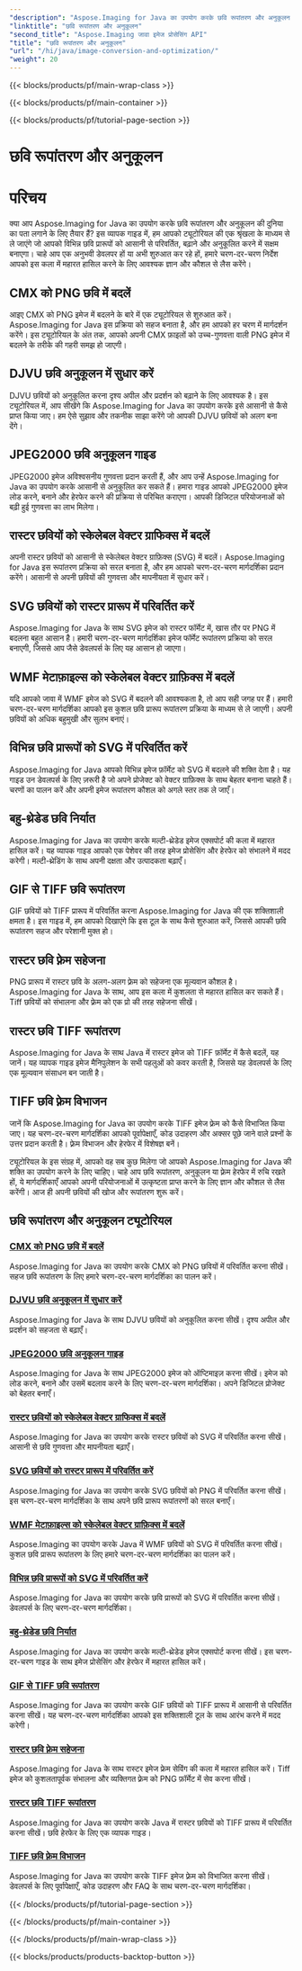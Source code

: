 ```yaml
---
"description": "Aspose.Imaging for Java का उपयोग करके छवि रूपांतरण और अनुकूलन ट्यूटोरियल खोजें। विभिन्न छवि प्रारूपों को आसानी से परिवर्तित, संवर्धित और अनुकूलित करना सीखें।"
"linktitle": "छवि रूपांतरण और अनुकूलन"
"second_title": "Aspose.Imaging जावा इमेज प्रोसेसिंग API"
"title": "छवि रूपांतरण और अनुकूलन"
"url": "/hi/java/image-conversion-and-optimization/"
"weight": 20
---
```


{{< blocks/products/pf/main-wrap-class >}}

{{< blocks/products/pf/main-container >}}

{{< blocks/products/pf/tutorial-page-section >}}

# छवि रूपांतरण और अनुकूलन


# परिचय

क्या आप Aspose.Imaging for Java का उपयोग करके छवि रूपांतरण और अनुकूलन की दुनिया का पता लगाने के लिए तैयार हैं? इस व्यापक गाइड में, हम आपको ट्यूटोरियल की एक श्रृंखला के माध्यम से ले जाएंगे जो आपको विभिन्न छवि प्रारूपों को आसानी से परिवर्तित, बढ़ाने और अनुकूलित करने में सक्षम बनाएगा। चाहे आप एक अनुभवी डेवलपर हों या अभी शुरुआत कर रहे हों, हमारे चरण-दर-चरण निर्देश आपको इस कला में महारत हासिल करने के लिए आवश्यक ज्ञान और कौशल से लैस करेंगे।

## CMX को PNG छवि में बदलें

आइए CMX को PNG इमेज में बदलने के बारे में एक ट्यूटोरियल से शुरुआत करें। Aspose.Imaging for Java इस प्रक्रिया को सहज बनाता है, और हम आपको हर चरण में मार्गदर्शन करेंगे। इस ट्यूटोरियल के अंत तक, आपको अपनी CMX फ़ाइलों को उच्च-गुणवत्ता वाली PNG इमेज में बदलने के तरीके की गहरी समझ हो जाएगी।

## DJVU छवि अनुकूलन में सुधार करें

DJVU छवियों को अनुकूलित करना दृश्य अपील और प्रदर्शन को बढ़ाने के लिए आवश्यक है। इस ट्यूटोरियल में, आप सीखेंगे कि Aspose.Imaging for Java का उपयोग करके इसे आसानी से कैसे प्राप्त किया जाए। हम ऐसे सुझाव और तकनीक साझा करेंगे जो आपकी DJVU छवियों को अलग बना देंगे।

## JPEG2000 छवि अनुकूलन गाइड

JPEG2000 इमेज अविश्वसनीय गुणवत्ता प्रदान करती हैं, और आप उन्हें Aspose.Imaging for Java का उपयोग करके आसानी से अनुकूलित कर सकते हैं। हमारा गाइड आपको JPEG2000 इमेज लोड करने, बनाने और हेरफेर करने की प्रक्रिया से परिचित कराएगा। आपकी डिजिटल परियोजनाओं को बढ़ी हुई गुणवत्ता का लाभ मिलेगा।

## रास्टर छवियों को स्केलेबल वेक्टर ग्राफिक्स में बदलें

अपनी रास्टर छवियों को आसानी से स्केलेबल वेक्टर ग्राफ़िक्स (SVG) में बदलें। Aspose.Imaging for Java इस रूपांतरण प्रक्रिया को सरल बनाता है, और हम आपको चरण-दर-चरण मार्गदर्शिका प्रदान करेंगे। आसानी से अपनी छवियों की गुणवत्ता और मापनीयता में सुधार करें।

## SVG छवियों को रास्टर प्रारूप में परिवर्तित करें

Aspose.Imaging for Java के साथ SVG इमेज को रास्टर फॉर्मेट में, खास तौर पर PNG में बदलना बहुत आसान है। हमारी चरण-दर-चरण मार्गदर्शिका इमेज फॉर्मेट रूपांतरण प्रक्रिया को सरल बनाएगी, जिससे आप जैसे डेवलपर्स के लिए यह आसान हो जाएगा।

## WMF मेटाफ़ाइल्स को स्केलेबल वेक्टर ग्राफ़िक्स में बदलें

यदि आपको जावा में WMF इमेज को SVG में बदलने की आवश्यकता है, तो आप सही जगह पर हैं। हमारी चरण-दर-चरण मार्गदर्शिका आपको इस कुशल छवि प्रारूप रूपांतरण प्रक्रिया के माध्यम से ले जाएगी। अपनी छवियों को अधिक बहुमुखी और सुलभ बनाएं।

## विभिन्न छवि प्रारूपों को SVG में परिवर्तित करें

Aspose.Imaging for Java आपको विभिन्न इमेज फ़ॉर्मेट को SVG में बदलने की शक्ति देता है। यह गाइड उन डेवलपर्स के लिए ज़रूरी है जो अपने प्रोजेक्ट को वेक्टर ग्राफ़िक्स के साथ बेहतर बनाना चाहते हैं। चरणों का पालन करें और अपनी इमेज रूपांतरण कौशल को अगले स्तर तक ले जाएँ।

## बहु-थ्रेडेड छवि निर्यात

Aspose.Imaging for Java का उपयोग करके मल्टी-थ्रेडेड इमेज एक्सपोर्ट की कला में महारत हासिल करें। यह व्यापक गाइड आपको एक पेशेवर की तरह इमेज प्रोसेसिंग और हेरफेर को संभालने में मदद करेगी। मल्टी-थ्रेडिंग के साथ अपनी दक्षता और उत्पादकता बढ़ाएँ।

## GIF से TIFF छवि रूपांतरण

GIF छवियों को TIFF प्रारूप में परिवर्तित करना Aspose.Imaging for Java की एक शक्तिशाली क्षमता है। इस गाइड में, हम आपको दिखाएंगे कि इस टूल के साथ कैसे शुरुआत करें, जिससे आपकी छवि रूपांतरण सहज और परेशानी मुक्त हो।

## रास्टर छवि फ़्रेम सहेजना

PNG प्रारूप में रास्टर छवि के अलग-अलग फ़्रेम को सहेजना एक मूल्यवान कौशल है। Aspose.Imaging for Java के साथ, आप इस कला में कुशलता से महारत हासिल कर सकते हैं। Tiff छवियों को संभालना और फ़्रेम को एक प्रो की तरह सहेजना सीखें।

## रास्टर छवि TIFF रूपांतरण

Aspose.Imaging for Java के साथ Java में रास्टर इमेज को TIFF फ़ॉर्मेट में कैसे बदलें, यह जानें। यह व्यापक गाइड इमेज मैनिपुलेशन के सभी पहलुओं को कवर करती है, जिससे यह डेवलपर्स के लिए एक मूल्यवान संसाधन बन जाती है।

## TIFF छवि फ़्रेम विभाजन

जानें कि Aspose.Imaging for Java का उपयोग करके TIFF इमेज फ़्रेम को कैसे विभाजित किया जाए। यह चरण-दर-चरण मार्गदर्शिका आपको पूर्वापेक्षाएँ, कोड उदाहरण और अक्सर पूछे जाने वाले प्रश्नों के उत्तर प्रदान करती है। फ़्रेम विभाजन और हेरफेर में विशेषज्ञ बनें।

ट्यूटोरियल के इस संग्रह में, आपको वह सब कुछ मिलेगा जो आपको Aspose.Imaging for Java की शक्ति का उपयोग करने के लिए चाहिए। चाहे आप छवि रूपांतरण, अनुकूलन या फ़्रेम हेरफेर में रुचि रखते हों, ये मार्गदर्शिकाएँ आपको अपनी परियोजनाओं में उत्कृष्टता प्राप्त करने के लिए ज्ञान और कौशल से लैस करेंगी। आज ही अपनी छवियों की खोज और रूपांतरण शुरू करें।
## छवि रूपांतरण और अनुकूलन ट्यूटोरियल
### [CMX को PNG छवि में बदलें](./convert-cmx-to-png-image/)
Aspose.Imaging for Java का उपयोग करके CMX को PNG छवियों में परिवर्तित करना सीखें। सहज छवि रूपांतरण के लिए हमारे चरण-दर-चरण मार्गदर्शिका का पालन करें।
### [DJVU छवि अनुकूलन में सुधार करें](./improve-djvu-image-optimization/)
Aspose.Imaging for Java के साथ DJVU छवियों को अनुकूलित करना सीखें। दृश्य अपील और प्रदर्शन को सहजता से बढ़ाएँ।
### [JPEG2000 छवि अनुकूलन गाइड](./jpeg2000-image-optimization-guide/)
Aspose.Imaging for Java के साथ JPEG2000 इमेज को ऑप्टिमाइज़ करना सीखें। इमेज को लोड करने, बनाने और उसमें बदलाव करने के लिए चरण-दर-चरण मार्गदर्शिका। अपने डिजिटल प्रोजेक्ट को बेहतर बनाएँ।
### [रास्टर छवियों को स्केलेबल वेक्टर ग्राफिक्स में बदलें](./convert-raster-images-to-scalable-vector-graphics/)
Aspose.Imaging for Java का उपयोग करके रास्टर छवियों को SVG में परिवर्तित करना सीखें। आसानी से छवि गुणवत्ता और मापनीयता बढ़ाएँ।
### [SVG छवियों को रास्टर प्रारूप में परिवर्तित करें](./convert-svg-images-to-raster-format/)
Aspose.Imaging for Java का उपयोग करके SVG छवियों को PNG में परिवर्तित करना सीखें। इस चरण-दर-चरण मार्गदर्शिका के साथ अपने छवि प्रारूप रूपांतरणों को सरल बनाएँ।
### [WMF मेटाफ़ाइल्स को स्केलेबल वेक्टर ग्राफ़िक्स में बदलें](./convert-wmf-metafiles-to-scalable-vector-graphics/)
Aspose.Imaging का उपयोग करके Java में WMF छवियों को SVG में परिवर्तित करना सीखें। कुशल छवि प्रारूप रूपांतरण के लिए हमारे चरण-दर-चरण मार्गदर्शिका का पालन करें।
### [विभिन्न छवि प्रारूपों को SVG में परिवर्तित करें](./convert-various-image-formats-to-svg/)
Aspose.Imaging for Java का उपयोग करके छवि प्रारूपों को SVG में परिवर्तित करना सीखें। डेवलपर्स के लिए चरण-दर-चरण मार्गदर्शिका।
### [बहु-थ्रेडेड छवि निर्यात](./multi-threaded-image-export/)
Aspose.Imaging for Java का उपयोग करके मल्टी-थ्रेडेड इमेज एक्सपोर्ट करना सीखें। इस चरण-दर-चरण गाइड के साथ इमेज प्रोसेसिंग और हेरफेर में महारत हासिल करें।
### [GIF से TIFF छवि रूपांतरण](./gif-to-tiff-image-conversion/)
Aspose.Imaging for Java का उपयोग करके GIF छवियों को TIFF प्रारूप में आसानी से परिवर्तित करना सीखें। यह चरण-दर-चरण मार्गदर्शिका आपको इस शक्तिशाली टूल के साथ आरंभ करने में मदद करेगी।
### [रास्टर छवि फ़्रेम सहेजना](./raster-image-frame-saving/)
Aspose.Imaging for Java के साथ रास्टर इमेज फ्रेम सेविंग की कला में महारत हासिल करें। Tiff इमेज को कुशलतापूर्वक संभालना और व्यक्तिगत फ़्रेम को PNG फ़ॉर्मेट में सेव करना सीखें।
### [रास्टर छवि TIFF रूपांतरण](./raster-image-tiff-conversion/)
Aspose.Imaging for Java का उपयोग करके Java में रास्टर छवियों को TIFF प्रारूप में परिवर्तित करना सीखें। छवि हेरफेर के लिए एक व्यापक गाइड।
### [TIFF छवि फ़्रेम विभाजन](./tiff-image-frame-splitting/)
Aspose.Imaging for Java का उपयोग करके TIFF इमेज फ़्रेम को विभाजित करना सीखें। डेवलपर्स के लिए पूर्वापेक्षाएँ, कोड उदाहरण और FAQ के साथ चरण-दर-चरण मार्गदर्शिका।

{{< /blocks/products/pf/tutorial-page-section >}}

{{< /blocks/products/pf/main-container >}}

{{< /blocks/products/pf/main-wrap-class >}}

{{< blocks/products/products-backtop-button >}}